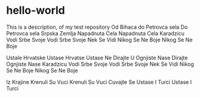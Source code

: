 # hello-world
This is a description, of my test repository
Od Bihaca do Petrovca sela
Do Petrovca sela
Srpska Zemlja Napadnuta Cela
Napadnuta Cela
Karadzicu Vodi Srbe Svoje
Vodi Srbe Svoje
Nek Se Vidi Nikog Se Ne Boje
Nikog Se Ne Boje
 
Ustale Hrvatske Ustase
Hrvatse Ustase
Ne Dirajte U Ognjiste Nase
Dirajte Ognjiste Nase
Karadzicu Vodi Srbe Svoje
Vodi Srbe Svoje
Nek Se Vidi Nikog Se Ne Boje
Nikog Se Ne Boje
 
Iz Krajine Krenuli Su Vuci
Krenuli Su Vuci
Cuvajte Se Ustase I Turci
Ustase I Turci
